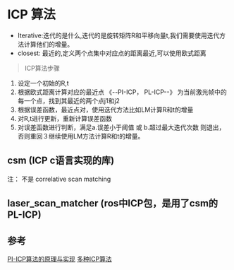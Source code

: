 # ICP 算法

- Iterative:迭代的是什么,迭代的是旋转矩阵R和平移向量t,我们需要使用迭代方法计算他们的增量。
- closest: 最近的,定义两个点集中对应点的距离最近,可以使用欧式距离

> ICP算法步骤
1. 设定一个初始的R,t
2. 根据欧式距离计算对应的最近点 《--PI-ICP， PL-ICP--》 为当前激光帧中的每一个点，找到其最近的两个点j1和j2
3. 根据误差函数，最近点对，使用迭代方法比如LM计算R和t的增量
4. 对R,t进行更新，重新计算误差函数
5. 对误差函数进行判断，满足a.误差小于阈值 或 b.超过最大迭代次数 则退出，否则重回３继续使用LM方法计算R和t的增量。

## csm (ICP c语言实现的库)
注： 不是 correlative scan matching
[]()
## laser_scan_matcher (ros中ICP包，是用了csm的PL-ICP)
[]()

## 参考
[PI-ICP算法的原理与实现](https://blog.csdn.net/kksc1099054857/article/details/80280964)
[多种ICP算法](https://blog.csdn.net/shoufei403/article/details/102972842)
